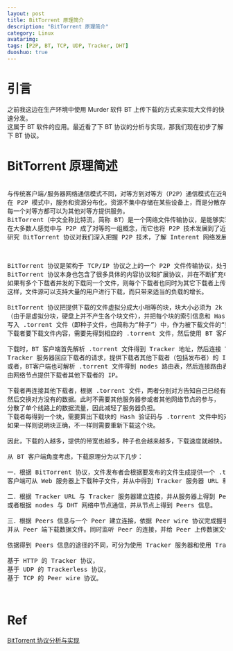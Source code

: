 ```yaml
---
layout: post
title: BitTorrent 原理简介
description: "BitTorrent 原理简介"
category: Linux
avatarimg:
tags: [P2P, BT, TCP, UDP, Tracker, DHT]
duoshuo: true
---
```



# 引言
之前我这边在生产环境中使用 Murder 软件 BT 上传下载的方式来实现大文件的快速分发。  
这属于 BT 软件的应用。最近看了下 BT 协议的分析与实现，那我们现在初步了解下 BT 协议。


# BitTorrent 原理简述

<pre>

与传统客户端/服务器网络通信模式不同，对等方到对等方（P2P）通信模式在近年来越来越流行起来。
在 P2P 模式中，服务和资源分布化，资源不集中存储在某些设备上，而是分散存储在运行 P2P 程序的设备上，
每一个对等方都可以为其他对等方提供服务。
BitTorrent（中文全称比特流，简称 BT）是一个网络文件传输协议，是能够实现点对点文件分享的技术。
在大多数人感觉中与 P2P 成了对等的一组概念，而它也将 P2P 技术发展到了近乎完美的地步。
研究 BitTorrent 协议对我们深入把握 P2P 技术，了解 Interent 网络发展的未来走向有很大的意义。

</pre>


<pre>

BitTorrent 协议是架构于 TCP/IP 协议之上的一个 P2P 文件传输协议，处于 TCP/IP 结构的应用层。
BitTorrent 协议本身也包含了很多具体的内容协议和扩展协议，并在不断扩充中。
如果有多个下载者并发的下载同一个文件，则每个下载者也同时为其它下载者上传文件，
这样，文件源可以支持大量的用户进行下载，而只带来适当的负载的增长。

BitTorrent 协议把提供下载的文件虚拟分成大小相等的块，块大小必须为 2k 的整数次方
（由于是虚拟分块，硬盘上并不产生各个块文件），并把每个块的索引信息和 Hash 验证码
写入 .torrent 文件（即种子文件，也简称为“种子”）中，作为被下载文件的“索引”。 
下载者要下载文件内容，需要先得到相应的 .torrent 文件，然后使用 BT 客户端软件进行下载。 

下载时，BT 客户端首先解析 .torrent 文件得到 Tracker 地址，然后连接 Tracker 服务器。
Tracker 服务器回应下载者的请求，提供下载者其他下载者（包括发布者）的 IP。
或者，BT客户端也可解析 .torrent 文件得到 nodes 路由表，然后连接路由表中的有效节点，
由网络节点提供下载者其他下载者的 IP。

下载者再连接其他下载者，根据 .torrent 文件，两者分别对方告知自己已经有的块，
然后交换对方没有的数据。此时不需要其他服务器参或者其他网络节点的参与，
分散了单个线路上的数据流量，因此减轻了服务器负担。
下载者每得到一个块，需要算出下载块的 Hash 验证码与 .torrent 文件中的对比，
如果一样则说明块正确，不一样则需要重新下载这个块。

因此，下载的人越多，提供的带宽也越多，种子也会越来越多，下载速度就越快。

从 BT 客户端角度考虑，下载原理分为以下几步：

一．根据 BitTorrent 协议，文件发布者会根据要发布的文件生成提供一个 .torrent 文件。
客户端可从 Web 服务器上下载种子文件，并从中得到 Tracker 服务器 URL 和 DHT 网络 nodes 等信息。

二．根据 Tracker URL 与 Tracker 服务器建立连接，并从服务器上得到 Peers 信息。
或者根据 nodes 与 DHT 网络中节点通信，并从节点上得到 Peers 信息。

三．根据 Peers 信息与一个 Peer 建立连接，依据 Peer wire 协议完成握手，
并从 Peer 端下载数据文件。同时监听 Peer 的连接，并给 Peer 上传数据文件。

依据得到 Peers 信息的途径的不同，可分为使用 Tracker 服务器和使用 Trackerless DHT 网络两种方式。

基于 HTTP 的 Tracker 协议，
基于 UDP 的 Trackerless 协议，
基于 TCP 的 Peer wire 协议。


</pre>

# Ref
[BitTorrent 协议分析与实现](http://www.webpaas.com/usr/uploads/2015/01/52279564.pdf)  
